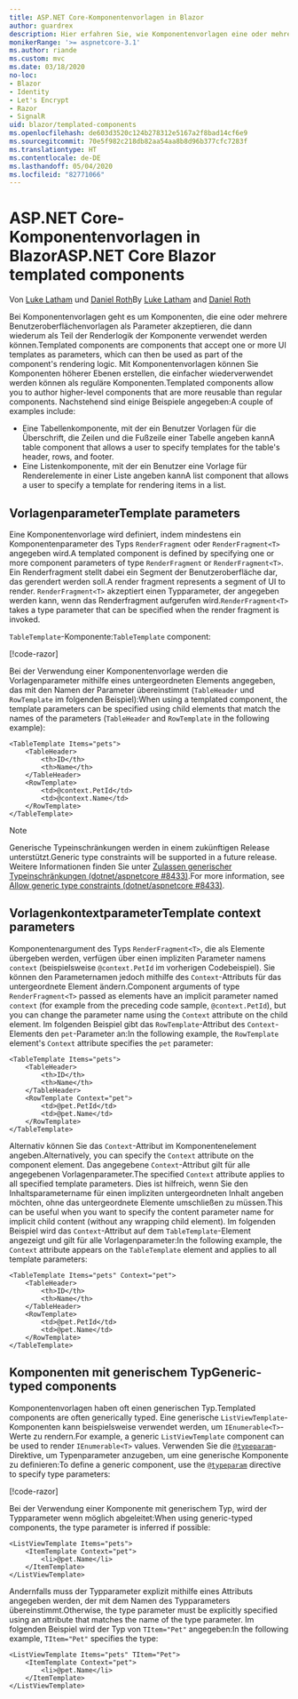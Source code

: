 ```yaml
---
title: ASP.NET Core-Komponentenvorlagen in Blazor
author: guardrex
description: Hier erfahren Sie, wie Komponentenvorlagen eine oder mehrere Benutzeroberflächenvorlagen als Parameter akzeptieren können, die dann wiederum als Teil der Renderlogik der Komponente verwendet werden können.
monikerRange: '>= aspnetcore-3.1'
ms.author: riande
ms.custom: mvc
ms.date: 03/18/2020
no-loc:
- Blazor
- Identity
- Let's Encrypt
- Razor
- SignalR
uid: blazor/templated-components
ms.openlocfilehash: de603d3520c124b278312e5167a2f8bad14cf6e9
ms.sourcegitcommit: 70e5f982c218db82aa54aa8b8d96b377cfc7283f
ms.translationtype: HT
ms.contentlocale: de-DE
ms.lasthandoff: 05/04/2020
ms.locfileid: "82771066"
---
```

# <a name="aspnet-core-blazor-templated-components"></a><span data-ttu-id="44ca1-103">ASP.NET Core-Komponentenvorlagen in Blazor</span><span class="sxs-lookup"><span data-stu-id="44ca1-103">ASP.NET Core Blazor templated components</span></span>

<span data-ttu-id="44ca1-104">Von [Luke Latham](https://github.com/guardrex) und [Daniel Roth](https://github.com/danroth27)</span><span class="sxs-lookup"><span data-stu-id="44ca1-104">By [Luke Latham](https://github.com/guardrex) and [Daniel Roth](https://github.com/danroth27)</span></span>

<span data-ttu-id="44ca1-105">Bei Komponentenvorlagen geht es um Komponenten, die eine oder mehrere Benutzeroberflächenvorlagen als Parameter akzeptieren, die dann wiederum als Teil der Renderlogik der Komponente verwendet werden können.</span><span class="sxs-lookup"><span data-stu-id="44ca1-105">Templated components are components that accept one or more UI templates as parameters, which can then be used as part of the component's rendering logic.</span></span> <span data-ttu-id="44ca1-106">Mit Komponentenvorlagen können Sie Komponenten höherer Ebenen erstellen, die einfacher wiederverwendet werden können als reguläre Komponenten.</span><span class="sxs-lookup"><span data-stu-id="44ca1-106">Templated components allow you to author higher-level components that are more reusable than regular components.</span></span> <span data-ttu-id="44ca1-107">Nachstehend sind einige Beispiele angegeben:</span><span class="sxs-lookup"><span data-stu-id="44ca1-107">A couple of examples include:</span></span>

* <span data-ttu-id="44ca1-108">Eine Tabellenkomponente, mit der ein Benutzer Vorlagen für die Überschrift, die Zeilen und die Fußzeile einer Tabelle angeben kann</span><span class="sxs-lookup"><span data-stu-id="44ca1-108">A table component that allows a user to specify templates for the table's header, rows, and footer.</span></span>
* <span data-ttu-id="44ca1-109">Eine Listenkomponente, mit der ein Benutzer eine Vorlage für Renderelemente in einer Liste angeben kann</span><span class="sxs-lookup"><span data-stu-id="44ca1-109">A list component that allows a user to specify a template for rendering items in a list.</span></span>

## <a name="template-parameters"></a><span data-ttu-id="44ca1-110">Vorlagenparameter</span><span class="sxs-lookup"><span data-stu-id="44ca1-110">Template parameters</span></span>

<span data-ttu-id="44ca1-111">Eine Komponentenvorlage wird definiert, indem mindestens ein Komponentenparameter des Typs `RenderFragment` oder `RenderFragment<T>` angegeben wird.</span><span class="sxs-lookup"><span data-stu-id="44ca1-111">A templated component is defined by specifying one or more component parameters of type `RenderFragment` or `RenderFragment<T>`.</span></span> <span data-ttu-id="44ca1-112">Ein Renderfragment stellt dabei ein Segment der Benutzeroberfläche dar, das gerendert werden soll.</span><span class="sxs-lookup"><span data-stu-id="44ca1-112">A render fragment represents a segment of UI to render.</span></span> <span data-ttu-id="44ca1-113">`RenderFragment<T>` akzeptiert einen Typparameter, der angegeben werden kann, wenn das Renderfragment aufgerufen wird.</span><span class="sxs-lookup"><span data-stu-id="44ca1-113">`RenderFragment<T>` takes a type parameter that can be specified when the render fragment is invoked.</span></span>

<span data-ttu-id="44ca1-114">`TableTemplate`-Komponente:</span><span class="sxs-lookup"><span data-stu-id="44ca1-114">`TableTemplate` component:</span></span>

[!code-razor[](common/samples/3.x/BlazorWebAssemblySample/Components/TableTemplate.razor)]

<span data-ttu-id="44ca1-115">Bei der Verwendung einer Komponentenvorlage werden die Vorlagenparameter mithilfe eines untergeordneten Elements angegeben, das mit den Namen der Parameter übereinstimmt (`TableHeader` und `RowTemplate` im folgenden Beispiel):</span><span class="sxs-lookup"><span data-stu-id="44ca1-115">When using a templated component, the template parameters can be specified using child elements that match the names of the parameters (`TableHeader` and `RowTemplate` in the following example):</span></span>

```razor
<TableTemplate Items="pets">
    <TableHeader>
        <th>ID</th>
        <th>Name</th>
    </TableHeader>
    <RowTemplate>
        <td>@context.PetId</td>
        <td>@context.Name</td>
    </RowTemplate>
</TableTemplate>
```

> [!NOTE]
> <span data-ttu-id="44ca1-116">Generische Typeinschränkungen werden in einem zukünftigen Release unterstützt.</span><span class="sxs-lookup"><span data-stu-id="44ca1-116">Generic type constraints will be supported in a future release.</span></span> <span data-ttu-id="44ca1-117">Weitere Informationen finden Sie unter [Zulassen generischer Typeinschränkungen (dotnet/aspnetcore #8433)](https://github.com/dotnet/aspnetcore/issues/8433).</span><span class="sxs-lookup"><span data-stu-id="44ca1-117">For more information, see [Allow generic type constraints (dotnet/aspnetcore #8433)](https://github.com/dotnet/aspnetcore/issues/8433).</span></span>

## <a name="template-context-parameters"></a><span data-ttu-id="44ca1-118">Vorlagenkontextparameter</span><span class="sxs-lookup"><span data-stu-id="44ca1-118">Template context parameters</span></span>

<span data-ttu-id="44ca1-119">Komponentenargument des Typs `RenderFragment<T>`, die als Elemente übergeben werden, verfügen über einen impliziten Parameter namens `context` (beispielsweise `@context.PetId` im vorherigen Codebeispiel). Sie können den Parameternamen jedoch mithilfe des `Context`-Attributs für das untergeordnete Element ändern.</span><span class="sxs-lookup"><span data-stu-id="44ca1-119">Component arguments of type `RenderFragment<T>` passed as elements have an implicit parameter named `context` (for example from the preceding code sample, `@context.PetId`), but you can change the parameter name using the `Context` attribute on the child element.</span></span> <span data-ttu-id="44ca1-120">Im folgenden Beispiel gibt das `RowTemplate`-Attribut des `Context`-Elements den `pet`-Parameter an:</span><span class="sxs-lookup"><span data-stu-id="44ca1-120">In the following example, the `RowTemplate` element's `Context` attribute specifies the `pet` parameter:</span></span>

```razor
<TableTemplate Items="pets">
    <TableHeader>
        <th>ID</th>
        <th>Name</th>
    </TableHeader>
    <RowTemplate Context="pet">
        <td>@pet.PetId</td>
        <td>@pet.Name</td>
    </RowTemplate>
</TableTemplate>
```

<span data-ttu-id="44ca1-121">Alternativ können Sie das `Context`-Attribut im Komponentenelement angeben.</span><span class="sxs-lookup"><span data-stu-id="44ca1-121">Alternatively, you can specify the `Context` attribute on the component element.</span></span> <span data-ttu-id="44ca1-122">Das angegebene `Context`-Attribut gilt für alle angegebenen Vorlagenparameter.</span><span class="sxs-lookup"><span data-stu-id="44ca1-122">The specified `Context` attribute applies to all specified template parameters.</span></span> <span data-ttu-id="44ca1-123">Dies ist hilfreich, wenn Sie den Inhaltsparametername für einen impliziten untergeordneten Inhalt angeben möchten, ohne das untergeordnete Elemente umschließen zu müssen.</span><span class="sxs-lookup"><span data-stu-id="44ca1-123">This can be useful when you want to specify the content parameter name for implicit child content (without any wrapping child element).</span></span> <span data-ttu-id="44ca1-124">Im folgenden Beispiel wird das `Context`-Attribut auf dem `TableTemplate`-Element angezeigt und gilt für alle Vorlagenparameter:</span><span class="sxs-lookup"><span data-stu-id="44ca1-124">In the following example, the `Context` attribute appears on the `TableTemplate` element and applies to all template parameters:</span></span>

```razor
<TableTemplate Items="pets" Context="pet">
    <TableHeader>
        <th>ID</th>
        <th>Name</th>
    </TableHeader>
    <RowTemplate>
        <td>@pet.PetId</td>
        <td>@pet.Name</td>
    </RowTemplate>
</TableTemplate>
```

## <a name="generic-typed-components"></a><span data-ttu-id="44ca1-125">Komponenten mit generischem Typ</span><span class="sxs-lookup"><span data-stu-id="44ca1-125">Generic-typed components</span></span>

<span data-ttu-id="44ca1-126">Komponentenvorlagen haben oft einen generischen Typ.</span><span class="sxs-lookup"><span data-stu-id="44ca1-126">Templated components are often generically typed.</span></span> <span data-ttu-id="44ca1-127">Eine generische `ListViewTemplate`-Komponenten kann beispielsweise verwendet werden, um `IEnumerable<T>`-Werte zu rendern.</span><span class="sxs-lookup"><span data-stu-id="44ca1-127">For example, a generic `ListViewTemplate` component can be used to render `IEnumerable<T>` values.</span></span> <span data-ttu-id="44ca1-128">Verwenden Sie die [`@typeparam`](xref:mvc/views/razor#typeparam)-Direktive, um Typenparameter anzugeben, um eine generische Komponente zu definieren:</span><span class="sxs-lookup"><span data-stu-id="44ca1-128">To define a generic component, use the [`@typeparam`](xref:mvc/views/razor#typeparam) directive to specify type parameters:</span></span>

[!code-razor[](common/samples/3.x/BlazorWebAssemblySample/Components/ListViewTemplate.razor)]

<span data-ttu-id="44ca1-129">Bei der Verwendung einer Komponente mit generischem Typ, wird der Typparameter wenn möglich abgeleitet:</span><span class="sxs-lookup"><span data-stu-id="44ca1-129">When using generic-typed components, the type parameter is inferred if possible:</span></span>

```razor
<ListViewTemplate Items="pets">
    <ItemTemplate Context="pet">
        <li>@pet.Name</li>
    </ItemTemplate>
</ListViewTemplate>
```

<span data-ttu-id="44ca1-130">Andernfalls muss der Typparameter explizit mithilfe eines Attributs angegeben werden, der mit dem Namen des Typparameters übereinstimmt.</span><span class="sxs-lookup"><span data-stu-id="44ca1-130">Otherwise, the type parameter must be explicitly specified using an attribute that matches the name of the type parameter.</span></span> <span data-ttu-id="44ca1-131">Im folgenden Beispiel wird der Typ von `TItem="Pet"` angegeben:</span><span class="sxs-lookup"><span data-stu-id="44ca1-131">In the following example, `TItem="Pet"` specifies the type:</span></span>

```razor
<ListViewTemplate Items="pets" TItem="Pet">
    <ItemTemplate Context="pet">
        <li>@pet.Name</li>
    </ItemTemplate>
</ListViewTemplate>
```
